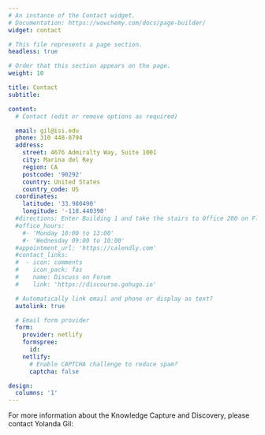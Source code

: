 ```yaml
---
# An instance of the Contact widget.
# Documentation: https://wowchemy.com/docs/page-builder/
widget: contact

# This file represents a page section.
headless: true

# Order that this section appears on the page.
weight: 10

title: Contact
subtitle:

content:
  # Contact (edit or remove options as required)

  email: gil@isi.edu
  phone: 310 448-8794
  address:
    street: 4676 Admiralty Way, Suite 1001
    city: Marina del Rey
    region: CA
    postcode: '90292'
    country: United States
    country_code: US
  coordinates:
    latitude: '33.980490'
    longitude: '-118.440390'
  #directions: Enter Building 1 and take the stairs to Office 200 on Floor 2
  #office_hours:
    #- 'Monday 10:00 to 13:00'
    #- 'Wednesday 09:00 to 10:00'
  #appointment_url: 'https://calendly.com'
  #contact_links:
  #  - icon: comments
  #    icon_pack: fas
  #    name: Discuss on Forum
  #    link: 'https://discourse.gohugo.io'

  # Automatically link email and phone or display as text?
  autolink: true

  # Email form provider
  form:
    provider: netlify
    formspree:
      id:
    netlify:
      # Enable CAPTCHA challenge to reduce spam?
      captcha: false

design:
  columns: '1'
---
```


For more information about the Knowledge Capture and Discovery, please contact Yolanda Gil:
